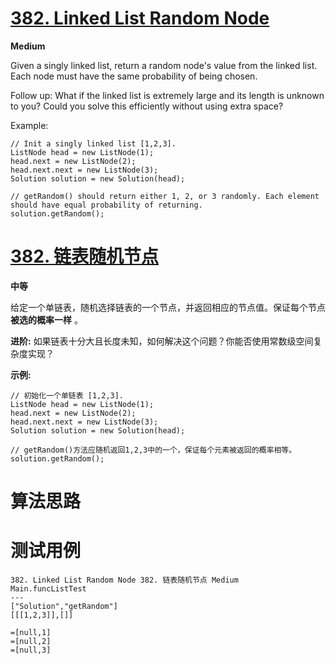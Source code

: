 # [382. Linked List Random Node][enTitle]

**Medium**

Given a singly linked list, return a random node's value from the linked list. Each node must have the same probability of being chosen.

Follow up: What if the linked list is extremely large and its length is unknown to you? Could you solve this efficiently without using extra space?

Example:

```
// Init a singly linked list [1,2,3].
ListNode head = new ListNode(1);
head.next = new ListNode(2);
head.next.next = new ListNode(3);
Solution solution = new Solution(head);

// getRandom() should return either 1, 2, or 3 randomly. Each element should have equal probability of returning.
solution.getRandom();

```




# [382. 链表随机节点][cnTitle]

**中等**

给定一个单链表，随机选择链表的一个节点，并返回相应的节点值。保证每个节点**被选的概率一样** 。

**进阶:**  如果链表十分大且长度未知，如何解决这个问题？你能否使用常数级空间复杂度实现？

**示例:** 

```
// 初始化一个单链表 [1,2,3].
ListNode head = new ListNode(1);
head.next = new ListNode(2);
head.next.next = new ListNode(3);
Solution solution = new Solution(head);

// getRandom()方法应随机返回1,2,3中的一个，保证每个元素被返回的概率相等。
solution.getRandom();

```




# 算法思路

# 测试用例
```
382. Linked List Random Node 382. 链表随机节点 Medium
Main.funcListTest
---
["Solution","getRandom"]
[[[1,2,3]],[]]

=[null,1]
=[null,2]
=[null,3]
```

[enTitle]: https://leetcode.com/problems/linked-list-random-node/
[cnTitle]: https://leetcode-cn.com/problems/linked-list-random-node/
